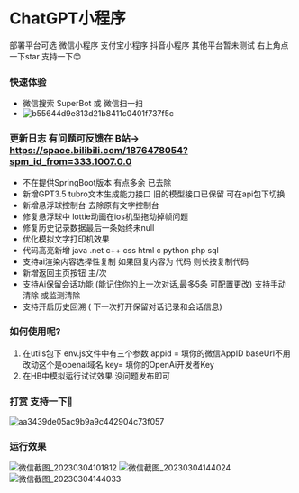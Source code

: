 # ChatGPT小程序

部署平台可选 微信小程序 支付宝小程序 抖音小程序 其他平台暂未测试
右上角点一下star 支持一下😊

### 快速体验
* 微信搜索 SuperBot 或 微信扫一扫
* ![b55644d9e813d21b8411c0401f737f5c](https://user-images.githubusercontent.com/87460202/222879382-b80c419b-ddab-4f88-9bf5-e5f38c028a32.jpg)

### 更新日志 有问题可反馈在 B站-> https://space.bilibili.com/1876478054?spm_id_from=333.1007.0.0
* 不在提供SpringBoot版本 有点多余 已去除
* 新增GPT3.5 tubro文本生成能力接口 旧的模型接口已保留 可在api包下切换
* 新增悬浮球控制台 去除原有文字控制台
* 修复悬浮球中 lottie动画在ios机型拖动掉帧问题
* 修复历史记录数据最后一条始终未null
* 优化模拟文字打印机效果
* 代码高亮新增 java .net c++ css html c python php sql 
* 支持ai渲染内容选择性复制 如果回复内容为 代码 则长按复制代码
* 新增返回主页按钮 主/次
* 支持Ai保留会话功能 (能记住你的上一次对话,最多5条 可配置更改) 支持手动清除 或监测清除
* 支持开启历史回溯 ( 下一次打开保留对话记录和会话信息)


### 如何使用呢?
1. 在utils包下 env.js文件中有三个参数 appid = 填你的微信AppID baseUrl不用改动这个是openai域名 key= 填你的OpenAi开发者Key
2. 在HB中模拟运行试试效果 没问题发布即可

### 打赏 支持一下🤠
![aa3439de05ac9b9a9c442904c73f057](https://user-images.githubusercontent.com/87460202/222879844-6f8f35ab-4310-48ff-9461-599ee6edbe98.jpg)

### 运行效果 
![微信截图_20230304101812](https://user-images.githubusercontent.com/87460202/222880426-f4807bce-c073-49a9-a29a-e37a50b64bb4.png)
![微信截图_20230304144024](https://user-images.githubusercontent.com/87460202/222880430-2a78232e-2560-4d8f-ad7a-e798009e47d1.png)
![微信截图_20230304144033](https://user-images.githubusercontent.com/87460202/222880436-eba3f9b9-18c1-4756-af98-6fd80d413a5f.png)

